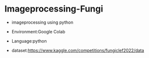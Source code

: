 # Imageprocessing-Fungi
- imageprocessing using python

- Environment:Google Colab

- Language:python

- dataset:https://www.kaggle.com/competitions/fungiclef2022/data
